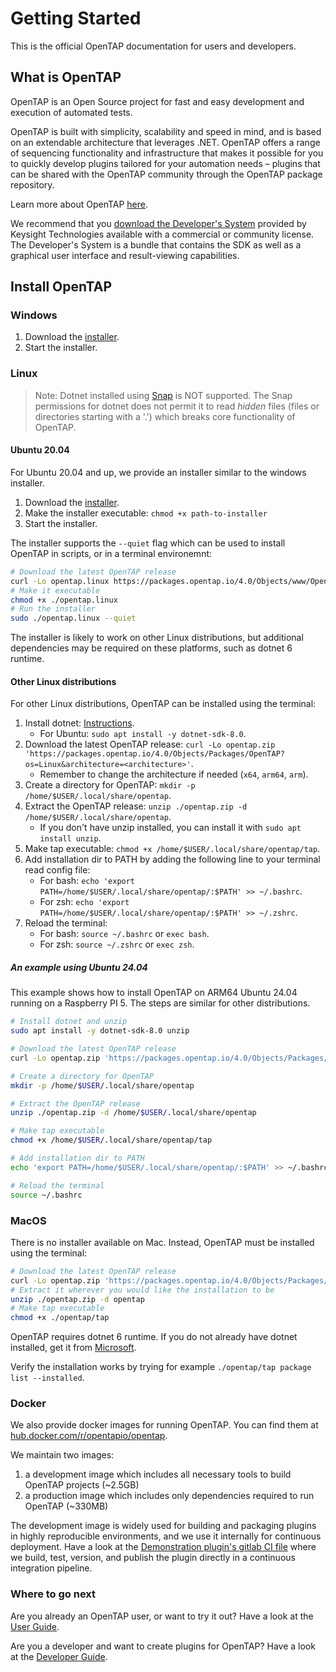 # Getting Started
This is the official OpenTAP documentation for users and developers.


## What is OpenTAP

OpenTAP is an Open Source project for fast and easy development and execution of automated tests. 

OpenTAP is built with simplicity, scalability and speed in mind, and is based on an extendable architecture that leverages .NET. 
OpenTAP offers a range of sequencing functionality and infrastructure that makes it possible for you to quickly develop plugins tailored for your automation needs – plugins that can be shared with the OpenTAP community through the OpenTAP package repository. 

Learn more about OpenTAP [here](http://opentap.io).

We recommend that you [download the Developer's System](https://www.keysight.com/find/tapinstall) provided by Keysight Technologies available with a commercial or community license. The Developer's System is a bundle that contains the SDK as well as a graphical user interface and result-viewing capabilities. 

## Install OpenTAP
### Windows
1. Download the [installer](https://packages.opentap.io/4.0/Objects/www/OpenTAP.exe?format=full).
2. Start the installer.

### Linux
> Note: Dotnet installed using [Snap](https://docs.microsoft.com/en-us/dotnet/core/install/linux-snap) is NOT supported.
The Snap permissions for dotnet does not permit it to read *hidden* files (files or directories starting with a '.') which breaks core functionality of OpenTAP.

#### Ubuntu 20.04
For Ubuntu 20.04 and up, we provide an installer similar to the windows installer.

1. Download the [installer](https://packages.opentap.io/4.0/Objects/www/OpenTAP?os=Linux&format=full).
2. Make the installer executable: `chmod +x path-to-installer`
3. Start the installer.

The installer supports the `--quiet` flag which can be used to install OpenTAP in scripts, or in a terminal environemnt:

```bash
# Download the latest OpenTAP release
curl -Lo opentap.linux https://packages.opentap.io/4.0/Objects/www/OpenTAP?os=Linux
# Make it executable
chmod +x ./opentap.linux
# Run the installer
sudo ./opentap.linux --quiet
```

The installer is likely to work on other Linux distributions, but additional dependencies
may be required on these platforms, such as dotnet 6 runtime.

#### Other Linux distributions
For other Linux distributions, OpenTAP can be installed using the terminal:

1. Install dotnet: [Instructions](https://learn.microsoft.com/da-dk/dotnet/core/install/linux?WT.mc_id=dotnet-35129-website).
    - For Ubuntu: `sudo apt install -y dotnet-sdk-8.0`.
2. Download the latest OpenTAP release: `curl -Lo opentap.zip 'https://packages.opentap.io/4.0/Objects/Packages/OpenTAP?os=Linux&architecture=<architecture>'`.
    - Remember to change the architecture if needed (`x64`, `arm64`, `arm`).
3. Create a directory for OpenTAP: `mkdir -p /home/$USER/.local/share/opentap`.
4. Extract the OpenTAP release: `unzip ./opentap.zip -d /home/$USER/.local/share/opentap`.
    - If you don't have unzip installed, you can install it with `sudo apt install unzip`.
5. Make tap executable: `chmod +x /home/$USER/.local/share/opentap/tap`.
6. Add installation dir to PATH by adding the following line to your terminal read config file:
    - For bash: `echo 'export PATH=/home/$USER/.local/share/opentap/:$PATH' >> ~/.bashrc`.
    - For zsh: `echo 'export PATH=/home/$USER/.local/share/opentap/:$PATH' >> ~/.zshrc`.
7. Reload the terminal:
    - For bash: `source ~/.bashrc` or  `exec bash`.
    - For zsh: `source ~/.zshrc` or `exec zsh`.

##### An example using Ubuntu 24.04
This example shows how to install OpenTAP on ARM64 Ubuntu 24.04 running on a Raspberry PI 5. The steps are similar for other distributions.

```bash
# Install dotnet and unzip
sudo apt install -y dotnet-sdk-8.0 unzip

# Download the latest OpenTAP release
curl -Lo opentap.zip 'https://packages.opentap.io/4.0/Objects/Packages/OpenTAP?os=Linux&architecture=arm64'

# Create a directory for OpenTAP
mkdir -p /home/$USER/.local/share/opentap

# Extract the OpenTAP release
unzip ./opentap.zip -d /home/$USER/.local/share/opentap

# Make tap executable
chmod +x /home/$USER/.local/share/opentap/tap

# Add installation dir to PATH
echo 'export PATH=/home/$USER/.local/share/opentap/:$PATH' >> ~/.bashrc

# Reload the terminal
source ~/.bashrc
```

### MacOS
There is no installer available on Mac. Instead, OpenTAP must be installed using the terminal:

```bash
# Download the latest OpenTAP release
curl -Lo opentap.zip 'https://packages.opentap.io/4.0/Objects/Packages/OpenTAP?os=MacOS&architecture=arm64'
# Extract it wherever you would like the installation to be
unzip ./opentap.zip -d opentap
# Make tap executable
chmod +x ./opentap/tap
```

OpenTAP requires dotnet 6 runtime. If you do not already have dotnet installed, get it from [Microsoft](https://learn.microsoft.com/en-us/dotnet/core/install/macos).

Verify the installation works by trying for example `./opentap/tap package list --installed`.

### Docker
We also provide docker images for running OpenTAP. You can find them at
[hub.docker.com/r/opentapio/opentap](https://hub.docker.com/r/opentapio/opentap).

We maintain two images:


1. a development image which includes all necessary tools to build OpenTAP projects (~2.5GB)
2. a production image which includes only dependencies required to run OpenTAP (~330MB)

The development image is widely used for building and packaging plugins in highly reproducible environments, and we use
it internally for continuous deployment. Have a look at the [Demonstration
plugin's gitlab CI file](https://gitlab.com/OpenTAP/Plugins/demonstration/-/blob/master/.gitlab-ci.yml) where we build, test, version, and publish the plugin directly in a continuous integration pipeline.


### Where to go next
Are you already an OpenTAP user, or want to try it out? Have a look at the [User Guide](User%20Guide/Introduction/Readme.md).

Are you a developer and want to create plugins for OpenTAP? Have a look at the [Developer Guide](Developer%20Guide/Introduction/Readme.md).

